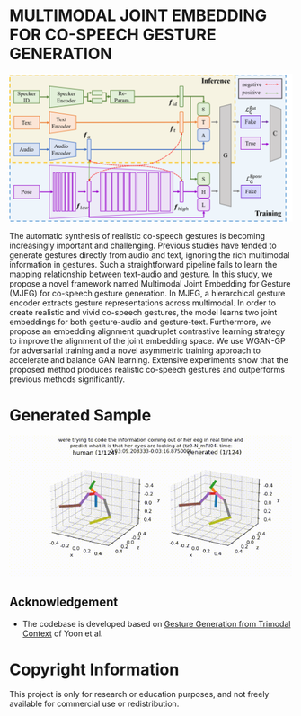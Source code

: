 # MULTIMODAL JOINT EMBEDDING FOR CO-SPEECH GESTURE GENERATION

<img src='./misc/Illustration.png' width=1000>

The automatic synthesis of realistic co-speech gestures is becoming increasingly important and challenging. Previous studies have tended to generate gestures directly from audio and text, ignoring the rich multimodal information in gestures. Such a straightforward pipeline fails to learn the mapping relationship between text-audio and gesture. In this study, we propose a novel framework named Multimodal Joint Embedding for Gesture (MJEG) for co-speech gesture generation. In MJEG, a hierarchical gesture encoder extracts gesture representations across multimodal. In order to create realistic and vivid co-speech gestures, the model learns two joint embeddings for both gesture-audio and gesture-text. Furthermore, we propose an embedding alignment quadruplet contrastive learning strategy to improve the alignment of the joint embedding space. We use WGAN-GP for adversarial training and a novel asymmetric training approach to accelerate and balance GAN learning. Extensive experiments show that the proposed method produces realistic co-speech gestures and outperforms previous methods significantly.

Generated Sample
============
![Generated Sample 2](./misc/tz9-N_mRI04_1140_0_000_0.gif)

## Acknowledgement
* The codebase is developed based on [Gesture Generation from Trimodal Context](https://github.com/ai4r/Gesture-Generation-from-Trimodal-Context) of Yoon et al.

Copyright Information
============
This project is only for research or education purposes, and not freely available for commercial use or redistribution.
